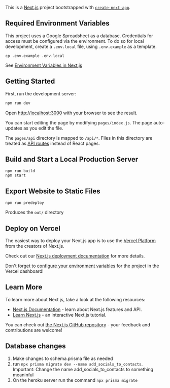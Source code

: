 This is a [Next.js](https://nextjs.org/) project bootstrapped with [`create-next-app`](https://github.com/vercel/next.js/tree/canary/packages/create-next-app).


## Required Environment Variables
This project uses a Google Spreadsheet as a database.
Credentials for access must be configured via the environment.
To do so for local development, create a `.env.local` file, using `.env.example` as a template.

```
cp .env.example .env.local
```

See [Environment Variables in Next.js](https://nextjs.org/docs/basic-features/environment-variables)

## Getting Started

First, run the development server:

```bash
npm run dev
```

Open [http://localhost:3000](http://localhost:3000) with your browser to see the result.

You can start editing the page by modifying `pages/index.js`. The page auto-updates as you edit the file.

The `pages/api` directory is mapped to `/api/*`. Files in this directory are treated as [API routes](https://nextjs.org/docs/api-routes/introduction) instead of React pages.

## Build and Start a Local Production Server
```
npm run build
npm start
```

## Export Website to Static Files
```
npm run predeploy
```
Produces the `out/` directory

## Deploy on Vercel

The easiest way to deploy your Next.js app is to use the [Vercel Platform](https://vercel.com/new?utm_medium=default-template&filter=next.js&utm_source=create-next-app&utm_campaign=create-next-app-readme) from the creators of Next.js.

Check out our [Next.js deployment documentation](https://nextjs.org/docs/deployment) for more details.

Don't forget to [configure your environment variables](https://vercel.com/docs/concepts/projects/environment-variables) for the project in the Vercel dashboard!

## Learn More

To learn more about Next.js, take a look at the following resources:

- [Next.js Documentation](https://nextjs.org/docs) - learn about Next.js features and API.
- [Learn Next.js](https://nextjs.org/learn) - an interactive Next.js tutorial.

You can check out [the Next.js GitHub repository](https://github.com/vercel/next.js/) - your feedback and contributions are welcome!


## Database changes 
1. Make changes to schema.prisma file as needed
2. run  `npx prisma migrate dev --name add_socials_to_contacts`. Important: Change the name add_socials_to_contacts to something meaninful
3. On the heroku server run the command `npx prisma migrate`